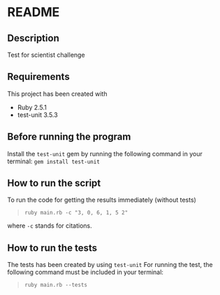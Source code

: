 # README
## Description

Test for scientist challenge

## Requirements

This project has been created with

* Ruby 2.5.1
* test-unit 3.5.3

## Before running the program
Install the `test-unit` gem by running the following command in your terminal:
`gem install test-unit`

## How to run the script
To run the code for getting the results immediately (without tests)
> `ruby main.rb -c "3, 0, 6, 1, 5 2"`

where `-c` stands for citations.

## How to run the tests
The tests has been created by using `test-unit`
For running the test, the following command must be included in your terminal:
> `ruby main.rb --tests`
